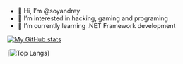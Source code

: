- 👋 Hi, I’m @soyandrey
- 👀 I’m interested in hacking, gaming and programing
- 🌱 I’m currently learning .NET Framework development

[![My GitHub stats](https://github-readme-stats.vercel.app/api?username=soyandrey&theme=radical)](https://github.com/soyandrey)

[![Top Langs](https://github-readme-stats.vercel.app/api/top-langs/?username=soyandrey&theme=radical)]



<!---
soyandrey/soyandrey is a ✨ special ✨ repository because its `README.md` (this file) appears on your GitHub profile.
You can click the Preview link to take a look at your changes.
--->
